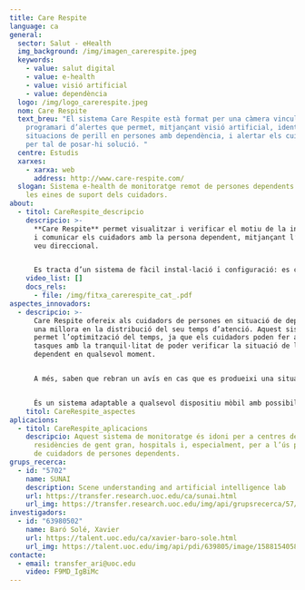 ```yaml
---
title: Care Respite
language: ca
general:
  sector: Salut - eHealth
  img_background: /img/imagen_carerespite.jpeg
  keywords:
    - value: salut digital
    - value: e-health
    - value: visió artificial
    - value: dependència
  logo: /img/logo_carerespite.jpeg
  nom: Care Respite
  text_breu: "El sistema Care Respite està format per una càmera vinculada a un
    programari d’alertes que permet, mitjançant visió artificial, identificar
    situacions de perill en persones amb dependència, i alertar els cuidadors
    per tal de posar-hi solució. "
  centre: Estudis
  xarxes:
    - xarxa: web
      address: http://www.care-respite.com/
  slogan: Sistema e-health de monitoratge remot de persones dependents que millora
    les eines de suport dels cuidadors.
about:
  - titol: CareRespite_descripcio
    descripcio: >-
      **Care Respite** permet visualitzar i verificar el motiu de la incidència
      i comunicar els cuidadors amb la persona dependent, mitjançant l’opció de
      veu direccional. 


      Es tracta d’un sistema de fàcil instal·lació i configuració: es col·loca la càmera al lloc que es consideri oportú i es seleccionen les opcions d’avís en el dispositiu mòbil i el sistema està llest per a ser utilitzat.
    video_list: []
    docs_rels:
      - file: /img/fitxa_carerespite_cat_.pdf
aspectes_innovadors:
  - descripcio: >-
      Care Respite ofereix als cuidadors de persones en situació de dependència
      una millora en la distribució del seu temps d’atenció. Aquest sistema
      permet l’optimització del temps, ja que els cuidadors poden fer altres
      tasques amb la tranquil·litat de poder verificar la situació de la persona
      dependent en qualsevol moment. 


      A més, saben que rebran un avís en cas que es produeixi una situació de perill. Per tant, utilitzant Care Respite s’optimitza el temps de dedicació garantint que la persona dependent estarà permanentment atesa. 


      És un sistema adaptable a qualsevol dispositiu mòbil amb possibilitat d’enviar avisos a diversos receptors. D’altra banda, és un sistema no invasiu que preserva la intimitat de les persones amb dependència i la de les persones que els acompanyen.
    titol: CareRespite_aspectes
aplicacions:
  - titol: CareRespite_aplicacions
    descripcio: Aquest sistema de monitoratge és idoni per a centres de dia,
      residències de gent gran, hospitals i, especialment, per a l’ús particular
      de cuidadors de persones dependents.
grups_recerca:
  - id: "5702"
    name: SUNAI
    description: Scene understanding and artificial intelligence lab
    url: https://transfer.research.uoc.edu/ca/sunai.html
    url_img: https://transfer.research.uoc.edu/img/api/grupsrecerca/57/image/1594206271178
investigadors:
  - id: "63980502"
    name: Baró Solé, Xavier
    url: https://talent.uoc.edu/ca/xavier-baro-sole.html
    url_img: https://talent.uoc.edu/img/api/pdi/639805/image/1588154058963
contacte:
  - email: transfer_ari@uoc.edu
    video: F9MD_IgBiMc
---
```

